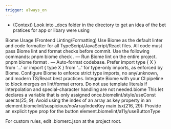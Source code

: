 ```yaml
---
trigger: always_on
---
```


- (Context) Look into \_docs folder in the directory to get an idea of the bet pratices for app or libary were using

Biome Usage (Frontend Linting/Formatting)
Use Biome as the default linter and code formatter for all TypeScript/JavaScript/React files.
All code must pass Biome lint and format checks before commit.
Use the following commands:
pnpm biome check . — Run Biome lint on the entire project.
pnpm biome format . — Auto-format codebase.
Prefer import type { X } from '...' or import { type X } from '...' for type-only imports, as enforced by Biome.
Configure Biome to enforce strict type imports, no any/unknown, and modern TS/React best practices.
Integrate Biome with your CI pipeline to block merges on lint/format errors.
Do not use template literals if interpolation and special-character handling are not needed.biome
This let declares a variable that is only assigned once.biomelint/style/useConst
user.ts(25, 9):
Avoid using the index of an array as key property in an element.biomelint/suspicious/noArrayIndexKey
main.tsx(216, 29):
Provide an explicit type prop for the button element.biomelint/a11y/useButtonType

For custom rules, edit .biomerc.json at the project root.
